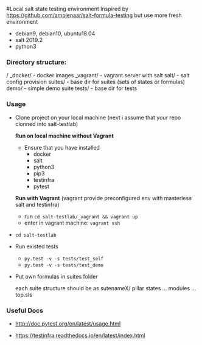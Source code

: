 #Local salt state testing environment
Inspired by https://github.com/amolenaar/salt-formula-testing but use more fresh environment
- debian9, debian10, ubuntu18.04
- salt 2019.2
- python3

### Directory structure:
/
  _docker/   - docker images
  _vagrant/  - vagrant server with salt
      salt/      - salt config provision
  suites/    - base dir for suites (sets of states or formulas)
     demo/   - simple demo suite
  tests/     - base dir for tests



### Usage

- Clone project on your local machine (next i assume that your repo clonned into salt-testlab)


  **Run on local machine without Vagrant**
   - Ensure that you have installed 
      - docker
      - salt 
      - python3
      - pip3
      - testinfra
      - pytest

  
   **Run with Vagrant**
   (vagrant provide preconfigured env with masterless salt and testinfra)

   - run `cd salt-testlab/_vagrant && vagrant up`
   - enter in vagrant machine: `vagrant ssh`

- `cd salt-testlab`

- Run existed tests 
   - `py.test -v -s tests/test_self`
   - `py.test -v -s tests/test_demo`

- Put own formulas in suites folder 
  
  each suite structure should be as
     sutenameX/
           pillar
           states
           ...
           modules
           ...
           top.sls

    

  
### Useful Docs 

- http://doc.pytest.org/en/latest/usage.html

- https://testinfra.readthedocs.io/en/latest/index.html